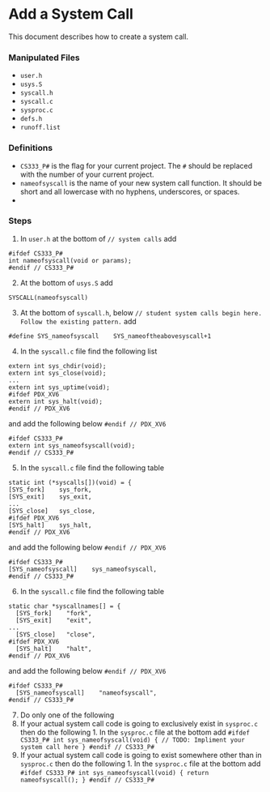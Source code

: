 # Add a System Call
This document describes how to create a system call.
### Manipulated Files
- `user.h`
- `usys.S`
- `syscall.h`
- `syscall.c`
- `sysproc.c`
- `defs.h`
- `runoff.list`
### Definitions
- `CS333_P#` is the flag for your current project. The `#` should be replaced with the number of your current project.
- `nameofsyscall` is the name of your new system call function. It should be short and all lowercase with no hyphens, underscores, or spaces.
- 
### Steps
1. In `user.h` at the bottom of `// system calls` add
```
#ifdef CS333_P#
int nameofsyscall(void or params);
#endif // CS333_P#
```
2. At the bottom of `usys.S` add
```
SYSCALL(nameofsyscall)
```
3. At the bottom of `syscall.h`, below `// student system calls begin here. Follow the existing pattern.` add
```
#define SYS_nameofsyscall    SYS_nameoftheabovesyscall+1
```
4. In the `syscall.c` file find the following list
```
extern int sys_chdir(void);
extern int sys_close(void);
...
extern int sys_uptime(void);
#ifdef PDX_XV6
extern int sys_halt(void);
#endif // PDX_XV6
```
and add the following below `#endif // PDX_XV6`
```
#ifdef CS333_P#
extern int sys_nameofsyscall(void);
#endif // CS333_P#
```
5. In the `syscall.c` file find the following table
```
static int (*syscalls[])(void) = {
[SYS_fork]    sys_fork,
[SYS_exit]    sys_exit,
...
[SYS_close]   sys_close,
#ifdef PDX_XV6
[SYS_halt]    sys_halt,
#endif // PDX_XV6
```
and add the following below `#endif // PDX_XV6`
```
#ifdef CS333_P#
[SYS_nameofsyscall]    sys_nameofsyscall,
#endif // CS333_P#
```
6. In the `syscall.c` file find the following table
```
static char *syscallnames[] = {
  [SYS_fork]    "fork",
  [SYS_exit]    "exit",
...
  [SYS_close]   "close",
#ifdef PDX_XV6
  [SYS_halt]    "halt",
#endif // PDX_XV6
```
and add the following below `#endif // PDX_XV6`
```
#ifdef CS333_P#
  [SYS_nameofsyscall]    "nameofsyscall",
#endif // CS333_P#
```
7. Do only one of the following
  1. If your actual system call code is going to exclusively exist in `sysproc.c` then do the following
    1. In the `sysproc.c` file at the bottom add
    ```
    #ifdef CS333_P#
    int
    sys_nameofsyscall(void)
    {
      // TODO: Impliment your system call here
    }
    #endif // CS333_P#
    ```
  2. If your actual system call code is going to exist somewhere other than in `sysproc.c` then do the following
    1. In the `sysproc.c` file at the bottom add
    ```
    #ifdef CS333_P#
    int
    sys_nameofsyscall(void)
    {
      return nameofsyscall();
    }
    #endif // CS333_P#
    ```

